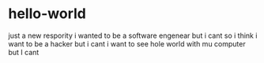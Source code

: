 # hello-world
just a new respority
i wanted to be a software engenear but i cant 
so i think i want to be a hacker but i cant
i want to see hole world with mu computer but I cant
